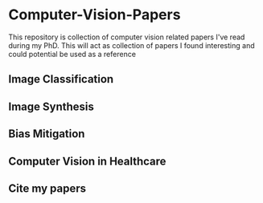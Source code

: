 # Computer-Vision-Papers
This repository is collection of computer vision related papers I've read during my PhD. This will act as collection of papers I found interesting and could potential be used as a reference

## Image Classification

## Image Synthesis

## Bias Mitigation

## Computer Vision in Healthcare

## Cite my papers
